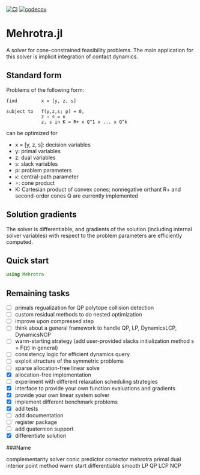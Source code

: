 [![CI](https://github.com/simon-lc/Mehrotra.jl/actions/workflows/CI.yml/badge.svg)](https://github.com/simon-lc/Mehrotra.jl/actions/workflows/CI.yml)
[![codecov](https://codecov.io/gh/simon-lc/Mehrotra.jl/branch/main/graph/badge.svg?token=XTJdkIODOX)](https://codecov.io/gh/simon-lc/Mehrotra.jl)

# Mehrotra.jl
A solver for cone-constrained feasibility problems. The main application for this solver is implicit integration of contact dynamics.

## Standard form
Problems of the following form:
```
find         x = [y, z, s]

subject to   f(y,z,s; p) = 0,
             z ∘ s = κ
             z, s in K = R+ x Q^1 x ... x Q^k
```
can be optimized for

- x = [y, z, s]: decision variables
- y: primal variables
- z: dual variables
- s: slack variables
- p: problem parameters
- κ: central-path parameter
- ∘: cone product
- K: Cartesian product of convex cones; nonnegative orthant R+ and second-order cones Q are currently implemented

## Solution gradients
The solver is differentiable, and gradients of the solution (including internal solver variables) with respect to the problem parameters are efficiently computed.

## Quick start
```julia
using Mehrotra
```

## Remaining tasks
- [ ] primals regualization for QP polytope collision detection
- [ ] custom residual methods to do nested optimization
- [ ] improve upon compressed step
- [ ] think about a general framework to handle QP, LP, DynamicsLCP, DynamicsNCP
- [ ] warm-starting strategy (add user-provided slacks initialization method s = F(z) in general)
- [ ] consistency logic for efficient dynamics query
- [ ] exploit structure of the symmetric problems
- [ ] sparse allocation-free linear solve
- [x] allocation-free implementation
- [ ] experiment with different relaxation scheduling strategies
- [x] interface to provide your own function evaluations and gradients
- [x] provide your own linear system solver
- [x] implement different benchmark problems 
- [x] add tests
- [ ] add documentation
- [ ] register package
- [ ] add quaternion support
- [x] differentiate solution

###Name

complementarity solver
conic
predictor corrector
mehrotra
primal dual 
interior point method
warm start
differentiable
smooth
LP
QP
LCP
NCP


